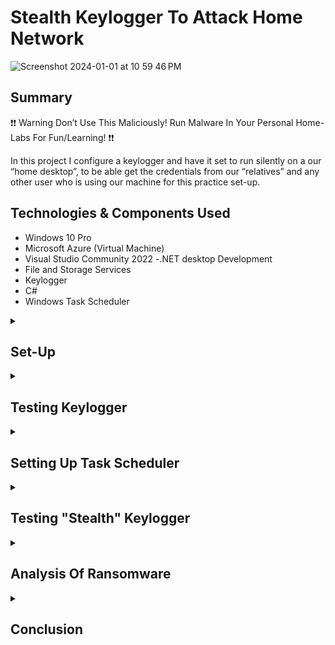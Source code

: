 # Stealth Keylogger To Attack Home Network

![Screenshot 2024-01-01 at 10 59 46 PM](https://github.com/EricMcclellan1/keylogger/assets/147299619/0374f090-75fc-40bb-ad07-574b5dddb765)

## Summary

❗❗ Warning Don’t Use This Maliciously! Run Malware In Your Personal Home-Labs For Fun/Learning! ❗❗

In this project I configure a keylogger and have it set to run silently on a our “home desktop”, to be able  get the credentials from our “relatives” and any other user who is using our machine for this practice set-up. 


## Technologies & Components Used

- Windows 10 Pro
- Microsoft Azure (Virtual Machine)
- Visual Studio Community 2022 
	-.NET desktop Development
- File and Storage Services
- Keylogger
- C#
- Windows Task Scheduler


<details> 
  <summary><h2>Set-Up</h2></summary>
  
I used Azure to create my virtual machine (running Windows 10 Pro) for my mock “home/family network” that was to run the keylogger malware on.

![1 azure vm](https://github.com/EricMcclellan1/keylogger/assets/147299619/cbf904b0-a316-43df-b006-c5c76ecc6276)

From here, I downloaded Visual Studio Community 2022 (with the >Net desktop development package), to test out and configure our keylogger.

![2 visual studio](https://github.com/EricMcclellan1/keylogger/assets/147299619/2a52a75a-4403-4752-8264-a783eb43ea6d)

![3 visual studio](https://github.com/EricMcclellan1/keylogger/assets/147299619/80429502-973a-4974-87ca-c9a34fdb1d95)

After getting our VM created and installing Visual Studio, I then downloaded our keylogger file from the net and saved the malware project code (for this test I kept the default name assets so it’s easier to follow along, but in actuality I would change this to something more random).

![4 save keylogger](https://github.com/EricMcclellan1/keylogger/assets/147299619/81bb5a3e-19da-43d7-881a-33a5e6a7c267)

  </details>


<details> 
  <summary><h2>Testing Keylogger</h2></summary>

Getting into the practical part of the project, I then opened up the keylogger in Visual Studio to be able to view the code and make any changes if needed (the default code is fine for this particular project)

![5 source code](https://github.com/EricMcclellan1/keylogger/assets/147299619/9ffc894b-6844-4106-bc74-7b5ff8f226a4)

Testing out the Keylogger, I was able to go to several different sites, put in credentials in web-sites, etc. and was able to see live in the console window each of our keys being recorded. Great, we’re up to a fantastic start!

![6 google](https://github.com/EricMcclellan1/keylogger/assets/147299619/c58b49b5-2d3c-4938-b1bb-930fdb48e1e4)

![7 credit score](https://github.com/EricMcclellan1/keylogger/assets/147299619/5dc4fb55-1ab6-416b-bd57-a6c41a4fe1fe)

![8 chase](https://github.com/EricMcclellan1/keylogger/assets/147299619/e007b19b-7e37-4b92-9002-e29206a3216d)


I was also able to test out the archive feature of this keylogger as well, being able to find previous tracked keylogged information in a notepad folder.

![9 archive](https://github.com/EricMcclellan1/keylogger/assets/147299619/aeab9f8e-8344-47d2-9bc1-8b8d66504f6d)

  </details>



<details> 
  <summary><h2>Setting Up Task Scheduler</h2></summary>

  So after seeing that the keylogger worked correctly, I went into the final steps of my project with setting up the Task Scheduler so that we would be able to have the keylogger running in the background to catch the credentials of any one accessing our family/home pc.

The first step is removing the large black console from popping up when the Keylogger is running. You can remove this in ‘Properties’ changing the Output type from “Console Application” to “Windows Application”. And then testing it out to make sure it’ll run without showing up. 

![10 windows app](https://github.com/EricMcclellan1/keylogger/assets/147299619/02c2473c-3034-4342-8216-408bfef5c174)

Going to Task Scheduler, I set a trigger to start at Log On, with the ‘Action’ being running the program, i.e Keylogger executable.

![11 trigger](https://github.com/EricMcclellan1/keylogger/assets/147299619/0ca5185e-263a-4576-a041-30958f903497)

![12 program](https://github.com/EricMcclellan1/keylogger/assets/147299619/6e37f163-9eac-46de-bf71-ceda451689a1)


 </details>



<details> 
  <summary><h2>Testing "Stealth" Keylogger</h2></summary>
 
For the fun part! So after setting up our Task Scheduler I then restarted my VM and then logged back into the family computer to test to see if everything would work (keylogger functioning in background as well as the removal of the black command console popping up).

I tested out several sites and everything worked as expected, totally stealth.

![13 fb](https://github.com/EricMcclellan1/keylogger/assets/147299619/04d17c0c-1de6-4a92-b3f0-3bd00d25939b)

![14 google](https://github.com/EricMcclellan1/keylogger/assets/147299619/ab470f57-910c-4228-854c-ade14a422bc3)

I then found my archive txt file and was able to confirm that the information I was typing was actually being recorded here.

![15 final check](https://github.com/EricMcclellan1/keylogger/assets/147299619/aec06a34-c4c8-40c5-9928-40c575904eb4)


 </details>
 

 <details> 
  <summary><h2>Analysis Of Ransomware</h2></summary>

   Lastly, I wanted to view the contents of our malware and see it being analysed by a virus checker. I went to VirusTotal for this final check.

![16 vt](https://github.com/EricMcclellan1/keylogger/assets/147299619/9e3d684f-74fa-4de4-a2b1-776ddc4ec36b)

From here, we’re able to see that our malware was detected by 47 out of 72 machines.

![17 vt 2](https://github.com/EricMcclellan1/keylogger/assets/147299619/9aac2bbc-bd43-4c19-8416-b5dee500ef1c)

In the details section, we can also find more information regarding the Keylogger including the hashing & additional info.

![18 vt 3](https://github.com/EricMcclellan1/keylogger/assets/147299619/0810cc6f-d32a-4686-8c66-1b632ea16cd7)

The ones that weren’t able to detect our keylogger malware were probably because their anti-virus engine was not utilizing anomaly based or behavior based detection, instead using signature-based detection whereas which wouldn’t detect this code since it was customized.

![18 vt 4](https://github.com/EricMcclellan1/keylogger/assets/147299619/e92d386b-6d60-44cc-be6a-0065f1d08d7a)

 </details>


 
 <details> 
  <summary><h2>Conclusion</h2></summary>

In closing, I was able to learn a lot about how a keylogger worked, as well as gaining knowledge on how malicious actors use keyloggers to steal valuable credentials from users to then be able to log into their accounts, sale their account info, use what they typed for extortion at a later date, etc. 

In addition I was able to use Task Scheduler in a completely new way (something that Microsoft probably did not intend) and found new way fun ways to implement future projects.




